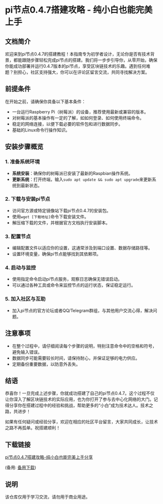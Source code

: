 # pi节点0.4.7搭建攻略 - 纯小白也能完美上手

## 文档简介

欢迎来到pi节点0.4.7的搭建教程！本指南专为初学者设计，无论你是否有技术背景，都能跟随步骤轻松完成pi节点的搭建。我们将一步步引导你，从零开始，确保你能成功部署并运行0.4.7版本的pi节点，享受区块链技术的乐趣。遇到任何难题？别担心，社区支持强大，你可以在评论区留言交流，共同寻找解决方案。

## 前提条件

在开始之前，请确保你具备以下基本条件：
- 一台运行Raspberry Pi（树莓派）的设备，推荐使用最新或兼容的版本。
- 对树莓派的基本操作有一定的了解，如如何登录、如何使用终端命令。
- 稳定的网络连接，以便下载必要的软件包和进行数据同步。
- 基础的Linux命令行操作知识。

## 安装步骤概览

### 1. 准备系统环境
- **系统安装**：确保你的树莓派已安装了最新的Raspbian操作系统。
- **更新系统**：打开终端，输入`sudo apt update && sudo apt upgrade`来更新系统到最新状态。

### 2. 下载与安装pi节点
- 访问官方源或特定镜像站下载pi节点0.4.7的安装包。
- 使用`wget [下载地址]`命令下载安装文件。
- 解压缩下载的文件，并根据官方文档执行安装脚本。

### 3. 配置节点
- 编辑配置文件以适应你的设置，这通常涉及到端口设置、数据存储路径等。
- 设置环境变量，确保pi节点能够找到其依赖项。

### 4. 启动与监控
- 使用指定命令启动pi节点服务，观察日志确保无错误启动。
- 可以通过各种工具或命令来监控节点的运行状态，保证稳定运行。

### 5. 加入社区与互助
- 加入pi节点的官方论坛或者QQ/Telegram群组，与其他用户交流心得，解决问题。

## 注意事项

- 在整个过程中，请仔细阅读每个步骤的说明，特别注意命令中的空格和符号，避免输入错误。
- 数据同步可能需要较长时间，请保持耐心，并保证足够的电力供应。
- 定期备份重要数据，以防意外丢失。

## 结语

恭喜你！一旦完成上述步骤，你就成功搭建了自己的pi节点0.4.7。这个过程不仅让你深入了解区块链技术的实际应用，也为你打开了参与去中心化网络的大门。记得分享你在搭建过程中的经验和挑战，帮助更多的“小白”成为技术达人。技术之路，共进步！

如果有任何疑问或经验分享，欢迎在相应的社区平台留言，大家共同成长，让技术之路不再孤单。祝搭建顺利！

## 下载链接
[pi节点0.4.7搭建攻略-纯小白也能完美上手分享](https://pan.quark.cn/s/2a1287224b3c) 

(备用: [备用下载](https://pan.baidu.com/s/14UVmvVGF0uLJnljlq1DjwQ?pwd=1234))

## 说明

该仓库仅用于学习交流，请勿用于商业用途。
